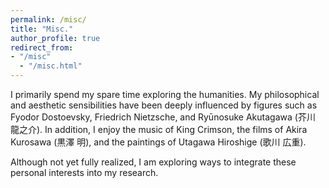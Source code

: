 ```yaml
---
permalink: /misc/
title: "Misc."
author_profile: true
redirect_from: 
- "/misc"
  - "/misc.html"
---
```



I primarily spend my spare time exploring the humanities. My philosophical and aesthetic sensibilities have been deeply influenced by figures such as Fyodor Dostoevsky, Friedrich Nietzsche, and Ryūnosuke Akutagawa (芥川 龍之介). In addition, I enjoy the music of King Crimson, the films of Akira Kurosawa (黒澤 明), and the paintings of Utagawa Hiroshige (歌川 広重).

Although not yet fully realized, I am exploring ways to integrate these personal interests into my research.
